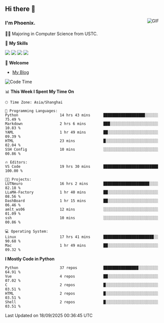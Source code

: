 ## Hi there 👋
<img align="right" alt="GIF" src="https://raw.githubusercontent.com/JoeyBling/JoeyBling/master/pic/pusheencode.gif" />

### I'm Phoenix.

👨‍🎓 Majoring in Computer Science from USTC.

🌟 **My Skills**

![](https://img.shields.io/badge/-Python-3e74a2?style=flat-square&logo=Python&logoColor=fff)
![](https://img.shields.io/badge/-C++-9f62a5?style=flat&logo=cplusplus&logoColor=white)
![](https://img.shields.io/badge/-Linux-185886?style=flat-square&logo=Linux&logoColor=fff)
![](https://img.shields.io/badge/-Rust-ff4136?style=flat-square&logo=Rust&logoColor=fff)

💬 **Welcome**

- [My Blog](https://ysy-phoenix.github.io/)

<!--START_SECTION:waka-->
![Code Time](http://img.shields.io/badge/Code%20Time-1%2C872%20hrs%2028%20mins-blue)

📊 **This Week I Spent My Time On** 

```text
🕑︎ Time Zone: Asia/Shanghai

💬 Programming Languages: 
Python                   14 hrs 43 mins      ███████████████████░░░░░░   75.49 % 
Markdown                 2 hrs 6 mins        ███░░░░░░░░░░░░░░░░░░░░░░   10.83 % 
YAML                     1 hr 49 mins        ██░░░░░░░░░░░░░░░░░░░░░░░   09.39 % 
HTML                     23 mins             █░░░░░░░░░░░░░░░░░░░░░░░░   02.04 % 
SSH Config               10 mins             ░░░░░░░░░░░░░░░░░░░░░░░░░   00.86 % 

🔥 Editors: 
VS Code                  19 hrs 30 mins      █████████████████████████   100.00 % 

🐱‍💻 Projects: 
LUTNeuro                 16 hrs 2 mins       █████████████████████░░░░   82.18 % 
LLaMA-Factory            1 hr 40 mins        ██░░░░░░░░░░░░░░░░░░░░░░░   08.56 % 
DashBoard                1 hr 15 mins        ██░░░░░░░░░░░░░░░░░░░░░░░   06.46 % 
amlt_ws06                12 mins             ░░░░░░░░░░░░░░░░░░░░░░░░░   01.09 % 
ssh                      10 mins             ░░░░░░░░░░░░░░░░░░░░░░░░░   00.86 % 

💻 Operating System: 
Linux                    17 hrs 41 mins      ███████████████████████░░   90.68 % 
Mac                      1 hr 49 mins        ██░░░░░░░░░░░░░░░░░░░░░░░   09.32 % 
```

**I Mostly Code in Python** 

```text
Python                   37 repos            ████████████████░░░░░░░░░   64.91 % 
Vue                      4 repos             ██░░░░░░░░░░░░░░░░░░░░░░░   07.02 % 
C                        2 repos             █░░░░░░░░░░░░░░░░░░░░░░░░   03.51 % 
HTML                     2 repos             █░░░░░░░░░░░░░░░░░░░░░░░░   03.51 % 
Shell                    2 repos             █░░░░░░░░░░░░░░░░░░░░░░░░   03.51 % 
```




 Last Updated on 18/09/2025 00:36:45 UTC
<!--END_SECTION:waka-->

<!--
**ysy-phoenix/ysy-phoenix** is a ✨ _special_ ✨ repository because its `README.md` (this file) appears on your GitHub profile.

Here are some ideas to get you started:

- 🔭 I’m currently working on ...
- 🌱 I’m currently learning ...
- 👯 I’m looking to collaborate on ...
- 🤔 I’m looking for help with ...
- 💬 Ask me about ...
- 📫 How to reach me: ...
- 😄 Pronouns: ...
- ⚡ Fun fact: ...
-->
